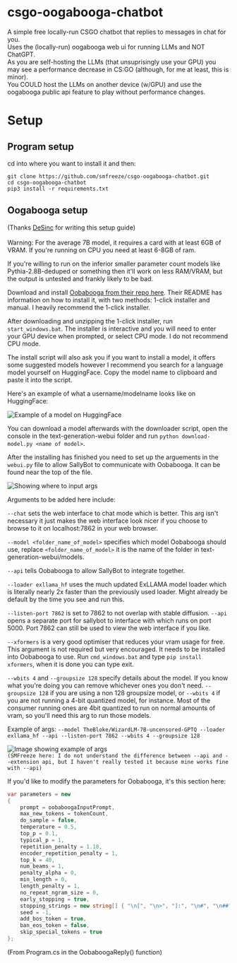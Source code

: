 # csgo-oogabooga-chatbot
A simple free locally-run CSGO chatbot that replies to messages in chat for you.
<br>
Uses the (locally-run) oogabooga web ui for running LLMs and NOT ChatGPT.
<br>
As you are self-hosting the LLMs (that unsuprisingly use your GPU) you may see a performance decrease in CS:GO (although, for me at least, this is minor).
<br>
You COULD host the LLMs on another device (w/GPU) and use the oogabooga public api feature to play without performance changes.
# Setup
## Program setup
cd into where you want to install it and then:
```
git clone https://github.com/smfreeze/csgo-oogabooga-chatbot.git
cd csgo-oogabooga-chatbot
pip3 install -r requirements.txt
```
## Oogabooga setup
(Thanks [DeSinc](https://github.com/DeSinc/SallyBot) for writing this setup guide)
<br><br>
Warning: For the average 7B model, it requires a card with at least 6GB of VRAM. If you're running on CPU you need at least 6-8GB of ram.

If you're willing to run on the inferior smaller parameter count models like Pythia-2.8B-deduped or something then it'll work on less RAM/VRAM, but the output is untested and frankly likely to be bad.

Download and install [Oobabooga from their repo here](https://github.com/oobabooga/text-generation-webui). Their README has information on how to install it, with two methods: 1-click installer and manual. I heavily recommend the 1-click installer.

After downloading and unzipping the 1-click installer, run `start_windows.bat`. The installer is interactive and you will need to enter your GPU device when prompted, or select CPU mode. I do not recommend CPU mode.

The install script will also ask you if you want to install a model, it offers some suggested models however I recommend you search for a language model yourself on HuggingFace. Copy the model name to clipboard and paste it into the script.

Here's an example of what a username/modelname looks like on HuggingFace:

![Example of a model on HuggingFace](https://github.com/DeSinc/SallyBot/assets/36467674/becc58e0-8e96-42f2-bfca-79c1bcc86fae)

You can download a model afterwards with the downloader script, open the console in the text-generation-webui folder and run `python download-model.py <name of model>`.

After the installing has finished you need to set up the arguements in the `webui.py` file to allow SallyBot to communicate with Oobabooga. It can be found near the top of the file.

![Showing where to input args](https://github.com/DeSinc/SallyBot/assets/36467674/a7c6e8b0-6644-4c73-878b-9b2cb44c1d3a)

Arguments to be added here include:

`--chat` sets the web interface to chat mode which is better. This arg isn't necessary it just makes the web interface look nicer if you choose to browse to it on localhost:7862 in your web browser.

`--model <folder_name_of_model>` specifies which model Oobabooga should use, replace `<folder_name_of_model>` it is the name of the folder in text-generation-webui/models.

`--api` tells Oobabooga to allow SallyBot to integrate together.

`--loader exllama_hf` uses the much updated ExLLAMA model loader which is literally nearly 2x faster than the previously used loader. Might already be default by the time you see and run this.

`--listen-port 7862` is set to 7862 to not overlap with stable diffusion. `--api` opens a separate port for sallybot to interface with which runs on port 5000. Port 7862 can still be used to view the web interface if you like.

`--xformers` is a very good optimiser that reduces your vram usage for free. This argument is not required but very encouraged. It needs to be installed into Oobabooga to use. Run `cmd_windows.bat` and type `pip install xformers`, when it is done you can type exit.

`--wbits 4` and `--groupsize 128` specify details about the model. If you know what you're doing you can remove whichever ones you don't need. `--groupsize 128` if you are using a non 128 groupsize model, or `--wbits 4` if you are not running a 4-bit quantized model, for instance. Most of the consumer running ones are 4bit quantized to run on normal amounts of vram, so you'll need this arg to run those models.

Example of args:
`--model TheBloke/WizardLM-7B-uncensored-GPTQ --loader exllama_hf --api --listen-port 7862 --wbits 4 --groupsize 128`

![Image showing example of args](https://github.com/DeSinc/SallyBot/assets/36467674/eaa1caf1-0285-4c87-98f9-b45ba65d6df6)
<br>
`(SMFreeze here: I do not understand the difference between --api and --extension api, but I haven't really tested it because mine works fine with --api)`
<br>

If you'd like to modify the parameters for Oobabooga, it's this section here:
```c#
var parameters = new
{
    prompt = oobaboogaInputPrompt,
    max_new_tokens = tokenCount,
    do_sample = false,
    temperature = 0.5,
    top_p = 0.1,
    typical_p = 1,
    repetition_penalty = 1.18,
    encoder_repetition_penalty = 1,
    top_k = 40,
    num_beams = 1,
    penalty_alpha = 0,
    min_length = 0,
    length_penalty = 1,
    no_repeat_ngram_size = 0,
    early_stopping = true,
    stopping_strings = new string[] { "\n[", "\n>", "]:", "\n#", "\n##", "\n###", "##", "###", "000000000000", "1111111111", "0.0.0.0.", "1.1.1.1.", "2.2.2.2.", "3.3.3.3.", "4.4.4.4.", "5.5.5.5.", "6.6.6.6.", "7.7.7.7.", "8.8.8.8.", "9.9.9.9.", "22222222222222", "33333333333333", "4444444444444444", "5555555555555", "66666666666666", "77777777777777", "888888888888888", "999999999999999999", "01010101", "0123456789", "<noinput>", "<nooutput>" },
    seed = -1,
    add_bos_token = true,
    ban_eos_token = false,
    skip_special_tokens = true
};
```
(From Program.cs in the OobaboogaReply() function)
